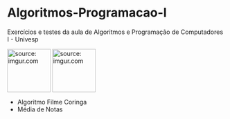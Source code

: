 # Algoritmos-Programacao-I
Exercícios e testes da aula de Algoritmos e Programação de Computadores I - Univesp

<img src="https://www.python.org/static/community_logos/python-logo-generic.svg" title="source: imgur.com" width="100" align="center"/></a> <img src="https://univesp.br/sites/527174b7b24a527adc000002/assets/590b74fa9caf4d3c61001001/Univesp_logo_png_rgb.png" title="source: imgur.com" width="100" align="center"/></a> 

- Algoritmo Filme Coringa
- Média de Notas